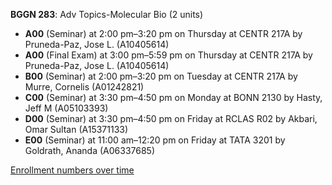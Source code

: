 **BGGN 283**: Adv Topics-Molecular Bio (2 units)

- **A00** (Seminar) at 2:00 pm–3:20 pm on Thursday at CENTR 217A by Pruneda-Paz, Jose L. (A10405614)
- **A00** (Final Exam) at 3:00 pm–5:59 pm on Thursday at CENTR 217A by Pruneda-Paz, Jose L. (A10405614)
- **B00** (Seminar) at 2:00 pm–3:20 pm on Tuesday at CENTR 217A by Murre, Cornelis (A01242821)
- **C00** (Seminar) at 3:30 pm–4:50 pm on Monday at BONN 2130 by Hasty, Jeff M (A05103393)
- **D00** (Seminar) at 3:30 pm–4:50 pm on Friday at RCLAS R02 by Akbari, Omar Sultan (A15371133)
- **E00** (Seminar) at 11:00 am–12:20 pm on Friday at TATA 3201 by Goldrath, Ananda (A06337685)

[Enrollment numbers over time](./BGGN283.tsv)
